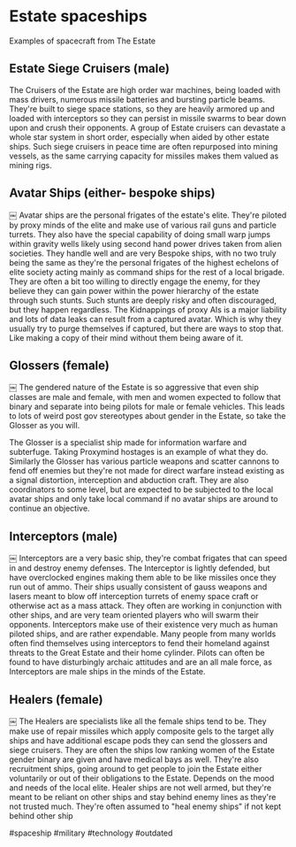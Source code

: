 # Estate spaceships

Examples of spacecraft from The Estate

## Estate Siege Cruisers (male)

The Cruisers of the Estate are high order war machines, being loaded with mass drivers, numerous missile batteries and bursting particle beams.  They're built to siege space stations, so they are heavily armored up and loaded with interceptors so they can persist in missile swarms to bear down upon and crush their opponents.  A group of Estate cruisers can devastate a whole star system in short order, especially when aided by other estate ships.  Such siege cruisers in peace time are often repurposed into mining vessels, as the same carrying capacity for missiles makes them valued as mining rigs.

## Avatar Ships (either- bespoke ships)
￼
Avatar ships are the personal frigates of the estate's elite.  They're piloted by proxy minds of the elite and make use of various rail guns and particle turrets.  They also have the special capability of doing small warp jumps within gravity wells likely using second hand power drives taken from alien societies.  They handle well and are very Bespoke ships, with no two truly being the same as they're the personal frigates of the highest echelons of elite society acting mainly as command ships for the rest of a local brigade.  They are often a bit too willing to directly engage the enemy, for they believe they can gain power within the power hierarchy of the estate through such stunts.  Such stunts are deeply risky and often discouraged, but they happen regardless.  The Kidnappings of proxy AIs is a major liability and lots of data leaks can result from a captured avatar.  Which is why they usually try to purge themselves if captured, but there are ways to stop that.  Like making a copy of their mind without them being aware of it.  

## Glossers (female)
￼
The gendered nature of the Estate is so aggressive that even ship classes are male and female, with men and women expected to follow that binary and separate into being pilots for male or female vehicles.  This leads to lots of weird post gov stereotypes about gender in the Estate, so take the Glosser as you will.

The Glosser is a specialist ship made for information warfare and subterfuge.  Taking Proxymind hostages is an example of what they do.  Similarly the Glosser has various particle weapons and scatter cannons to fend off enemies but they're not made for direct warfare instead existing as a signal distortion, interception and abduction craft.  They are also coordinators to some level, but are expected to be subjected to the local avatar ships and only take local command if no avatar ships are around to continue an objective.

## Interceptors (male)

￼
Interceptors are a very basic ship, they're combat frigates that can speed in and destroy enemy defenses.  The Interceptor is lightly defended, but have overclocked engines making them able to be like missiles once they run out of ammo.  Their ships usually consistent of gauss weapons and lasers meant to blow off interception turrets of enemy space craft or otherwise act as a mass attack.  They often are working in conjunction with other ships, and are very team oriented players who will swarm their opponents.  Interceptors make use of their existence very much as human piloted ships, and are rather expendable.  Many people from many worlds often find themselves using interceptors to fend their homeland against threats to the Great Estate and their home cylinder.  Pilots can often be found to have disturbingly archaic attitudes and are an all male force, as Interceptors are male ships in the minds of the Estate.

## Healers (female)
￼
The Healers are specialists like all the female ships tend to be.  They make use of repair missiles which apply composite gels to the target ally ships and have additional escape pods they can send the glossers and siege cruisers.  They are often the ships low ranking women of the Estate gender binary are given and have medical bays as well.  They're also recruitment ships, going around to get people to join the Estate either voluntarily or out of their obligations to the Estate.  Depends on the mood and needs of the local elite.  Healer ships are not well armed, but they're meant to be reliant on other ships and stay behind enemy lines as they're not trusted much.  They're often assumed to "heal enemy ships" if not kept behind other ship

#spaceship 
#military 
#technology 
#outdated 